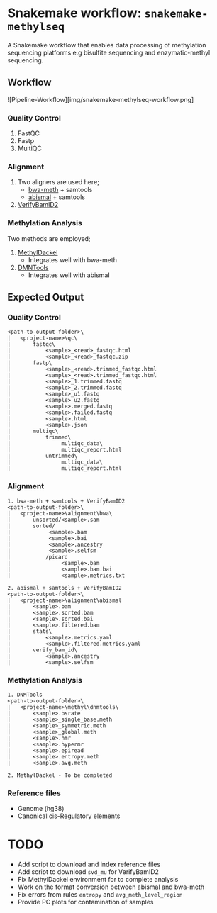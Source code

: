 # Snakemake workflow: `snakemake-methylseq`

A Snakemake workflow that enables data processing of methylation sequencing platforms e.g
    bisulfite sequencing and enzymatic-methyl sequencing.


## Workflow

![Pipeline-Workflow][img/snakemake-methylseq-workflow.png]

### Quality Control
1. FastQC
2. Fastp
3. MultiQC

### Alignment
1. Two aligners are used here;
    - [bwa-meth](https://github.com/brentp/bwa-meth) + samtools
    - [abismal](https://github.com/smithlabcode/abismal) + samtools
2. [VerifyBamID2](https://github.com/Griffan/VerifyBamID)

### Methylation Analysis
Two methods are employed;
1. [MethylDackel](https://github.com/dpryan79/MethylDackel)
    - Integrates well with bwa-meth
2. [DMNTools](https://dnmtools.readthedocs.io/en/latest/)
    - Integrates well with abismal

## Expected Output

### Quality Control
    <path-to-output-folder>\
    |   <project-name>\qc\
    |       fastqc\
    |           <sample>_<read>_fastqc.html
    |           <sample>_<read>_fastqc.zip
    |       fastp\
    |           <sample>_<read>.trimmed_fastqc.html
    |           <sample>_<read>.trimmed_fastqc.html
    |           <sample>_1.trimmed.fastq
    |           <sample>_2.trimmed.fastq
    |           <sample>_u1.fastq
    |           <sample>_u2.fastq
    |           <sample>.merged.fastq
    |           <sample>.failed.fastq
    |           <sample>.html
    |           <sample>.json
    |       multiqc\
    |           trimmed\
    |                multiqc_data\
    |                multiqc_report.html
    |           untrimmed\
    |                multiqc_data\
    |                multiqc_report.html

### Alignment
    1. bwa-meth + samtools + VerifyBamID2
    <path-to-output-folder>\
    |   <project-name>\alignment\bwa\
    |       unsorted/<sample>.sam
    |       sorted/
    |            <sample>.bam
    |            <sample>.bai
    |            <sample>.ancestry
    |            <sample>.selfsm
    |           /picard
    |                <sample>.bam
    |                <sample>.bam.bai
    |                <sample>.metrics.txt

    2. abismal + samtools + VerifyBamID2
    <path-to-output-folder>\
    |   <project-name>\alignment\abismal
    |       <sample>.bam
    |       <sample>.sorted.bam
    |       <sample>.sorted.bai
    |       <sample>.filtered.bam
    |       stats\
    |           <sample>.metrics.yaml
    |           <sample>.filtered.metrics.yaml
    |       verify_bam_id\
    |           <sample>.ancestry
    |           <sample>.selfsm

### Methylation Analysis
    1. DNMTools
    <path-to-output-folder>\
    |   <project-name>\methyl\dnmtools\
    |       <sample>.bsrate
    |       <sample>_single_base.meth
    |       <sample>_symmetric.meth
    |       <sample>_global.meth
    |       <sample>.hmr
    |       <sample>.hypermr
    |       <sample>.epiread
    |       <sample>.entropy.meth
    |       <sample>.avg.meth

    2. MethylDackel - To be completed


### Reference files
- Genome (hg38)
- Canonical cis-Regulatory elements

# TODO

- Add script to download and index reference files
- Add script to download `svd_mu` for VerifyBamID2
- Fix MethylDackel environment for to complete analysis
- Work on the format conversion between abismal and bwa-meth
- Fix errors from rules `entropy` and `avg_meth_level_region`
- Provide PC plots for contamination of samples